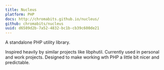 ```yaml
---
title: Nucleus
platform: PHP
docs: http://chromabits.github.io/nucleus/
github: chromabits/nucleus
uuid: d6589d2b-7a52-4832-bc1b-cb39c600de21
---
```


A standalone PHP utility library.

<!--more-->

Inspired heavily by similar projects like libphutil. Currently used in personal
and work projects. Designed to make working wth PHP a little bit nicer and
predictable.
